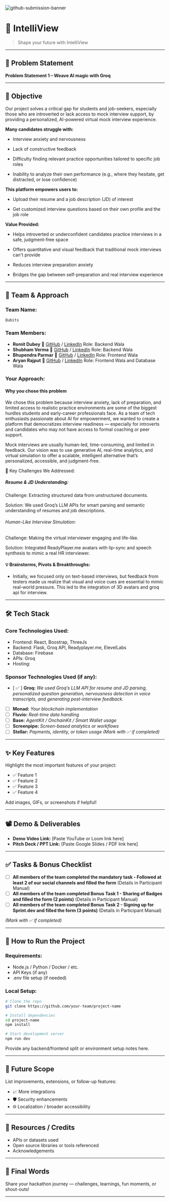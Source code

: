 ![github-submission-banner](https://github.com/user-attachments/assets/a1493b84-e4e2-456e-a791-ce35ee2bcf2f)

# 🚀 IntelliView

> Shape your future with IntelliView

---

## 📌 Problem Statement
 
**Problem Statement 1 – Weave AI magic with Groq**

---

## 🎯 Objective

Our project solves a critical gap for students and job-seekers, especially those who are introverted or lack access to mock interview support, by providing a personalized, AI-powered virtual mock interview experience.

**Many candidates struggle with:**

- Interview anxiety and nervousness

- Lack of constructive feedback

- Difficulty finding relevant practice opportunities tailored to specific job roles

- Inability to analyze their own performance (e.g., where they hesitate, get distracted, or lose confidence)

**This platform empowers users to:**

- Upload their resume and a job description (JD) of interest

- Get customized interview questions based on their own profile and the job role

**Value Provided:**

- Helps introverted or underconfident candidates practice interviews in a safe, judgment-free space

- Offers quantitative and visual feedback that traditional mock interviews can't provide

- Reduces interview preparation anxiety

- Bridges the gap between self-preparation and real interview experience

---

## 🧠 Team & Approach

### Team Name:  
`Qubits`

### Team Members:  
- **Romit Dubey**
🔗 [GitHub](https://github.com/romitdubey) / [LinkedIn](https://www.linkedin.com/in/romit-dubey/)   Role: Backend Wala
- **Shubham Verma**
🔗 [GitHub](https://github.com/shubham7291) / [LinkedIn](https://www.linkedin.com/in/shubham7291/)  Role: Backend Wala
- **Bhupendra Parmar**
🔗 [GitHub](https://github.com/bhupendraparmar143) / [LinkedIn](https://www.linkedin.com/in/bhupendra-parmar143/)  Role: Frontend Wala 
- **Aryan Rajput**
🔗 [GitHub](https://github.com/aryn-rjpt) / [LinkedIn](https://www.linkedin.com/in/aryn-rjpt/)  Role: Frontend Wala and Database Wala

### Your Approach:  
#### Why you chose this problem  
We chose this problem because interview anxiety, lack of preparation, and limited access to realistic practice environments are some of the biggest hurdles students and early-career professionals face. As a team of tech enthusiasts passionate about AI for empowerment, we wanted to create a platform that democratizes interview readiness — especially for introverts and candidates who may not have access to formal coaching or peer support.

Mock interviews are usually human-led, time-consuming, and limited in feedback. Our vision was to use generative AI, real-time analytics, and virtual simulation to offer a scalable, intelligent alternative that’s personalized, accessible, and judgment-free.

🧠 Key Challenges We Addressed:

##### Resume & JD Understanding:

Challenge: Extracting structured data from unstructured documents.

Solution: We used Groq’s LLM APIs for smart parsing and semantic understanding of resumes and job descriptions.

###### Human-Like Interview Simulation:

Challenge: Making the virtual interviewer engaging and life-like.

Solution: Integrated ReadyPlayer.me avatars with lip-sync and speech synthesis to mimic a real HR interviewer.

#### 💡 Brainstorms, Pivots & Breakthroughs:

- Initially, we focused only on text-based interviews, but feedback from testers made us realize that visual and voice cues are essential to mimic real-world pressure. This led to the integration of 3D avatars and groq api for interview.


  

---

## 🛠️ Tech Stack

### Core Technologies Used:
- Frontend: React, Boostrap, ThreeJs
- Backend: Flask, Groq API, Readyplayer.me, ElevelLabs
- Database: Firebase
- APIs: Groq
- Hosting: 

### Sponsor Technologies Used (if any):
- [ ✅ ] **Groq:** _We used Groq’s LLM API for resume and JD parsing, personalized question generation, nervousness detection in voice transcripts, and generating post-interview feedback._  

- [ ] **Monad:** _Your blockchain implementation_  
- [ ] **Fluvio:** _Real-time data handling_  
- [ ] **Base:** _AgentKit / OnchainKit / Smart Wallet usage_  
- [ ] **Screenpipe:** _Screen-based analytics or workflows_  
- [ ] **Stellar:** _Payments, identity, or token usage_
*(Mark with ✅ if completed)*
---

## ✨ Key Features

Highlight the most important features of your project:

- ✅ Feature 1  
- ✅ Feature 2  
- ✅ Feature 3  
- ✅ Feature 4  

Add images, GIFs, or screenshots if helpful!

---

## 📽️ Demo & Deliverables

- **Demo Video Link:** [Paste YouTube or Loom link here]  
- **Pitch Deck / PPT Link:** [Paste Google Slides / PDF link here]  

---

## ✅ Tasks & Bonus Checklist

- [ ] **All members of the team completed the mandatory task - Followed at least 2 of our social channels and filled the form** (Details in Participant Manual)  
- [ ] **All members of the team completed Bonus Task 1 - Sharing of Badges and filled the form (2 points)**  (Details in Participant Manual)
- [ ] **All members of the team completed Bonus Task 2 - Signing up for Sprint.dev and filled the form (3 points)**  (Details in Participant Manual)

*(Mark with ✅ if completed)*

---

## 🧪 How to Run the Project

### Requirements:
- Node.js / Python / Docker / etc.
- API Keys (if any)
- .env file setup (if needed)

### Local Setup:
```bash
# Clone the repo
git clone https://github.com/your-team/project-name

# Install dependencies
cd project-name
npm install

# Start development server
npm run dev
```

Provide any backend/frontend split or environment setup notes here.

---

## 🧬 Future Scope

List improvements, extensions, or follow-up features:

- 📈 More integrations  
- 🛡️ Security enhancements  
- 🌐 Localization / broader accessibility  

---

## 📎 Resources / Credits

- APIs or datasets used  
- Open source libraries or tools referenced  
- Acknowledgements  

---

## 🏁 Final Words

Share your hackathon journey — challenges, learnings, fun moments, or shout-outs!

---
